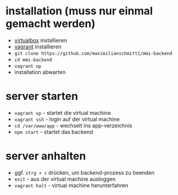 # installation (muss nur einmal gemacht werden)

* [virtualbox](https://www.vagrantup.com/downloads.html) installieren
* [vagrant](https://www.vagrantup.com/) installieren
* `git clone https://github.com/maximilianschmitt1/mmi-backend`
* `cd mmi-backend`
* `vagrant up`
* installation abwarten

# server starten

* `vagrant up` - startet die virtual machine
* `vagrant ssh` - login auf der virtual machine
* `cd /var/www/app` - wechselt ins app-verzeichnis
* `npm start` - startet das backend

# server anhalten

* ggf. `strg + c` drücken, um backend-prozess zu beenden
* `exit` - aus der virtual machine ausloggen
* `vagrant halt` - virtual machine herunterfahren